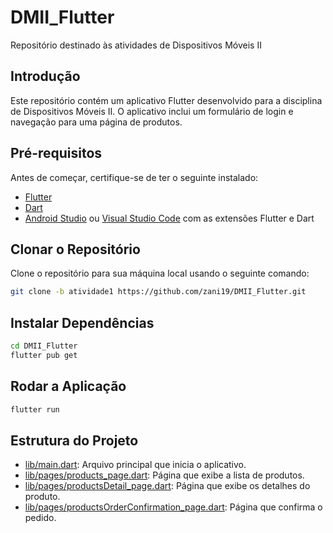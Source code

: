 # DMII_Flutter
Repositório destinado às atividades de Dispositivos Móveis II

## Introdução
Este repositório contém um aplicativo Flutter desenvolvido para a disciplina de Dispositivos Móveis II. O aplicativo inclui um formulário de login e navegação para uma página de produtos.

## Pré-requisitos
Antes de começar, certifique-se de ter o seguinte instalado:
- [Flutter](https://flutter.dev/docs/get-started/install)
- [Dart](https://dart.dev/get-dart)
- [Android Studio](https://developer.android.com/studio) ou [Visual Studio Code](https://code.visualstudio.com/) com as extensões Flutter e Dart

## Clonar o Repositório
Clone o repositório para sua máquina local usando o seguinte comando:
```sh
git clone -b atividade1 https://github.com/zani19/DMII_Flutter.git
```
## Instalar Dependências
```sh
cd DMII_Flutter
flutter pub get
```

## Rodar a Aplicação

```sh
flutter run
```

## Estrutura do Projeto
- [lib/main.dart](https://github.com/zani19/DMII_Flutter/blob/atividade1/lib/main.dart): Arquivo principal que inicia o aplicativo.
- [lib/pages/products_page.dart](https://github.com/zani19/DMII_Flutter/blob/atividade1/lib/pages/products_page.dart): Página que exibe a lista de produtos.
- [lib/pages/productsDetail_page.dart](https://github.com/zani19/DMII_Flutter/blob/atividade1/lib/pages/productsDetail_page.dart): Página que exibe os detalhes do produto.
- [lib/pages/productsOrderConfirmation_page.dart](https://github.com/zani19/DMII_Flutter/blob/atividade1/lib/pages/productsOrderConfirmation_page.dart): Página que confirma o pedido.